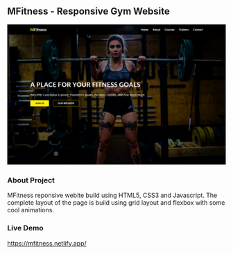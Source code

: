 ## MFitness - Responsive Gym Website

![](img/landing-page.png)

### About Project

MFitness reponsive webite build using HTML5, CSS3 and Javascript. The complete layout of the page is build using grid layout and flexbox with some cool animations.

### Live Demo

https://mfitness.netlify.app/
